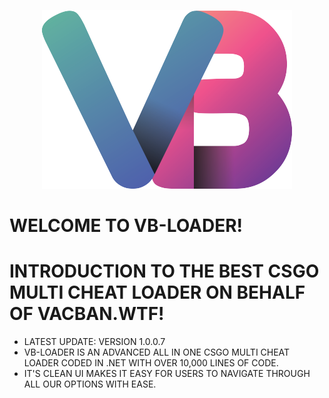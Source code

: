 <p align="center">
  <img  src="vbs.png">
</p>

# WELCOME TO VB-LOADER!

# INTRODUCTION TO THE BEST CSGO MULTI CHEAT LOADER ON BEHALF OF VACBAN.WTF!

* LATEST UPDATE: VERSION 1.0.0.7
* VB-LOADER IS AN ADVANCED ALL IN ONE CSGO MULTI CHEAT LOADER CODED IN .NET WITH OVER 10,000 LINES OF CODE.
* IT'S CLEAN UI MAKES IT EASY FOR USERS TO NAVIGATE THROUGH ALL OUR OPTIONS WITH EASE. 
